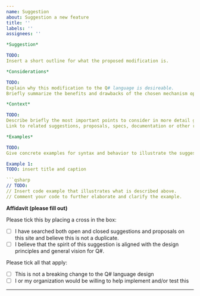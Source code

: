 ```yaml
---
name: Suggestion
about: Suggestion a new feature
title: ''
labels: ''
assignees: ''

*Suggestion*

TODO:    
Insert a short outline for what the proposed modification is. 

*Considerations*

TODO:    
Explain why this modification to the Q# language is desireable.    
Briefly summarize the benefits and drawbacks of the chosen mechanism opposed to other ways of achieving a similar functionality. 

*Context*

TODO:
Describe briefly the most important points to consider in more detail going forward. 
Link to related suggestions, proposals, specs, documentation or other related topics. 

*Examples*

TODO: 
Give concrete examples for syntax and behavior to illustrate the suggestions above. 

Example 1:    
TODO: insert title and caption

```qsharp
// TODO: 
// Insert code example that illustrates what is described above.
// Comment your code to further elaborate and clarify the example.
```

**Affidavit (please fill out)**

Please tick this by placing a cross in the box:
* [ ] I have searched both open and closed suggestions and proposals on this site and believe this is not a duplicate.
* [ ] I believe that the spirit of this suggestion is aligned with the design principles and general vision for Q#. 

Please tick all that apply:
* [ ] This is not a breaking change to the Q# language design
* [ ] I or my organization would be willing to help implement and/or test this
---
```

